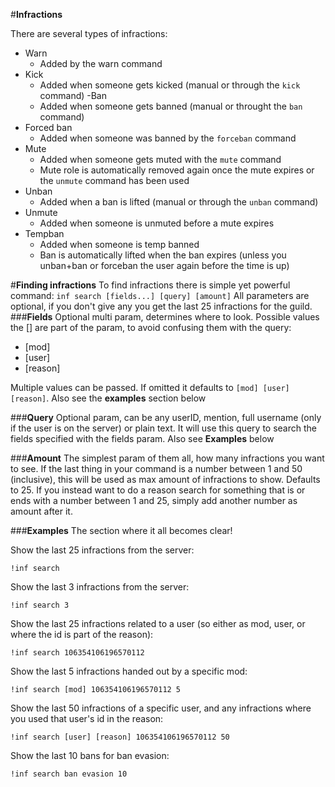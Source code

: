 #**Infractions**

There are several types of infractions:
- Warn
    - Added by the warn command
- Kick
    - Added when someone gets kicked (manual or through the ``kick`` command)
-Ban
    - Added when someone gets banned (manual or throught the ``ban`` command)
- Forced ban
    - Added when someone was banned by the ```forceban``` command
- Mute
    - Added when someone gets muted with the ``mute`` command
    - Mute role is automatically removed again once the mute expires or the ``unmute`` command has been used
- Unban
    - Added when a ban is lifted (manual or through the ``unban`` command)
- Unmute
    - Added when someone is unmuted before a mute expires
- Tempban
    - Added when someone is temp banned
    - Ban is automatically lifted when the ban expires (unless you unban+ban or forceban the user again before the time is up)
    
#**Finding infractions**
To find infractions there is simple yet powerful command: ``inf search [fields...] [query] [amount]``
All parameters are optional, if you don't give any you get the last 25 infractions for the guild.
###**Fields**
Optional multi param, determines where to look.
Possible values the [] are part of the param, to avoid confusing them with the query:
- [mod]
- [user]
- [reason]

Multiple values can be passed. If omitted it defaults to ``[mod] [user] [reason]``.
Also see the **examples** section below

###**Query**
Optional param, can be any userID, mention, full username (only if the user is on the server) or plain text.
It will use this query to search the fields specified with the fields param. Also see **Examples** below

###**Amount**
The simplest param of them all, how many infractions you want to see. If the last thing in your command is a number between 1 and 50 (inclusive), this will be used as max amount of infractions to show. Defaults to 25.
If you instead want to do a reason search for something that is or ends with a number between 1 and 25, simply add another number as amount after it.

###**Examples**
The section where it all becomes clear!

Show the last 25 infractions from the server:
```
!inf search
```

Show the last 3 infractions from the server:
```
!inf search 3
```

Show the last 25 infractions related to a user (so either as mod, user, or where the id is part of the reason):
```
!inf search 106354106196570112
```

Show the last 5 infractions handed out by a specific mod:
```
!inf search [mod] 106354106196570112 5
```

Show the last 50 infractions of a specific user, and any infractions where you used that user's id in the reason:
```
!inf search [user] [reason] 106354106196570112 50
```

Show the last 10 bans for ban evasion:
```
!inf search ban evasion 10
```